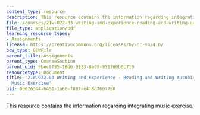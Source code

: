 ```yaml
---
content_type: resource
description: This resource contains the information regarding integrating music exercise.
file: /courses/21w-022-03-writing-and-experience-reading-and-writing-autobiography-spring-2014/0d62634464511a60f887e4f8d7697798_MIT21W_022_03S14_InteMusic.pdf
file_type: application/pdf
learning_resource_types:
- Assignments
license: https://creativecommons.org/licenses/by-nc-sa/4.0/
ocw_type: OCWFile
parent_title: Assignments
parent_type: CourseSection
parent_uid: 9bec6f95-18d6-0133-8e69-951760b0c710
resourcetype: Document
title: '21W.022.03 Writing and Experience - Reading and Writing Autobiography: Integrating
  Music Exercise'
uid: 0d626344-6451-1a60-f887-e4f8d7697798
---
```

This resource contains the information regarding integrating music exercise.